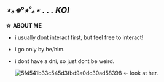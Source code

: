 ##   *⋆｡𖦹°⭒˚｡⋆ . . . KOI*
   ☆ **ABOUT ME**  
   
- i usually dont interact first, but feel free to interact!
- i go only by he/him.
- i dont have a dni, so just dont be weird.

  ![5f4541b33c545d3fbd9a0dc30ad58398](https://github.com/user-attachments/assets/2ce73356-2901-48f4-a65e-e67415ec1cf8) <- look at her.


  

<!--
**koiwup/koiwup** is a ✨ _special_ ✨ repository because its `README.md` (this file) appears on your GitHub profile.

Here are some ideas to get you started:

- 🔭 I’m currently working on ...
- 🌱 I’m currently learning ...
- 👯 I’m looking to collaborate on ...
- 🤔 I’m looking for help with ...
- 💬 Ask me about ...
- 📫 How to reach me: ...
- 😄 Pronouns: ...
- ⚡ Fun fact: ...
-->
